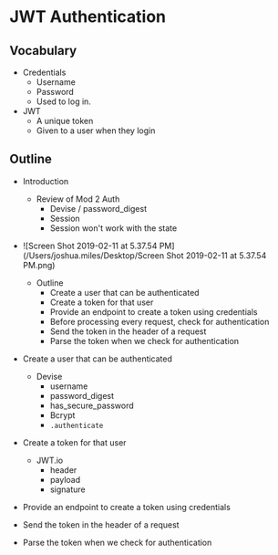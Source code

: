# JWT Authentication

## Vocabulary

* Credentials
  * Username
  * Password
  * Used to log in.
* JWT
  * A unique token
  * Given to a user when they login 

## Outline 

* Introduction
  * Review of Mod 2 Auth
    * Devise / password_digest
    * Session
    * Session won't work with the state
* ![Screen Shot 2019-02-11 at 5.37.54 PM](/Users/joshua.miles/Desktop/Screen Shot 2019-02-11 at 5.37.54 PM.png)
  * Outline
    * Create a user that can be authenticated
    * Create a token for that user
    * Provide an endpoint to create a token using credentials
    * Before processing every request, check for authentication
    * Send the token in the header of a request
    * Parse the token when we check for authentication

* Create a user that can be authenticated
  * Devise
    * username
    * password_digest
    * has_secure_password
    * Bcrypt
    * `.authenticate`
* Create a token for that user
  * JWT.io
    * header
    * payload 
    * signature

* Provide an endpoint to create a token using credentials

* Send the token in the header of a request

* Parse the token when we check for authentication
